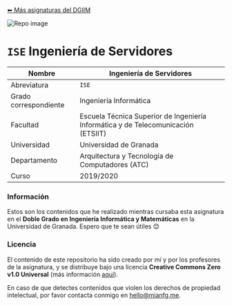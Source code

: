 [⬅ Más asignaturas del DGIIM](https://github.com/mianfg-DGIIM)

![Repo image](https://repository-images.githubusercontent.com/261710598/de0e3370-a81a-4246-8cb9-db93938713b1)

# `ISE` Ingeniería de Servidores

| Nombre                | Ingeniería de Servidores                                     |
| --------------------- | ------------------------------------------------------------ |
| Abreviatura           | `ISE`                                                        |
| Grado correspondiente | Ingeniería Informática                                       |
| Facultad              | Escuela Técnica Superior de Ingeniería Informática y de Telecomunicación (ETSIIT) |
| Universidad           | Universidad de Granada                                       |
| Departamento          | Arquitectura y Tecnología de Computadores (ATC)              |
| Curso                 | 2019/2020                                                    |

### Información

Estos son los contenidos que he realizado mientras cursaba esta asignatura en el **Doble Grado en Ingeniería Informática y Matemáticas** en la Universidad de Granada. Espero que te sean útiles 😊

### Licencia

El contenido de este repositorio ha sido creado por mí y por los profesores de la asignatura, y se distribuye bajo una licencia **Creative Commons Zero v1.0 Universal** (más información [aquí](./LICENSE)).

En caso de que detectes contenidos que violen los derechos de propiedad intelectual, por favor contacta conmigo en [hello@mianfg.me](mailto:hello@mianfg.me).
